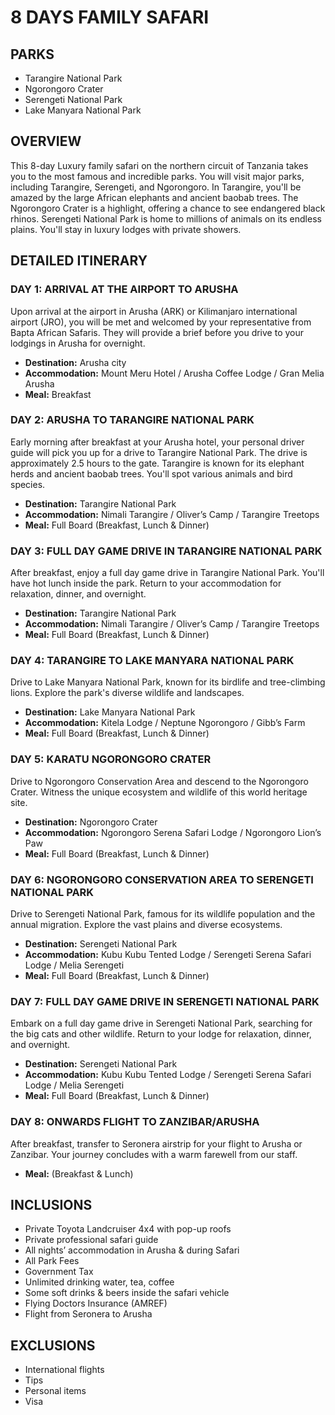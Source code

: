 # 8 DAYS FAMILY SAFARI

## PARKS

- Tarangire National Park
- Ngorongoro Crater
- Serengeti National Park
- Lake Manyara National Park

## OVERVIEW

This 8-day Luxury family safari on the northern circuit of Tanzania takes you to the most famous and incredible parks. You will visit major parks, including Tarangire, Serengeti, and Ngorongoro. In Tarangire, you'll be amazed by the large African elephants and ancient baobab trees. The Ngorongoro Crater is a highlight, offering a chance to see endangered black rhinos. Serengeti National Park is home to millions of animals on its endless plains. You'll stay in luxury lodges with private showers.

## DETAILED ITINERARY

### DAY 1: ARRIVAL AT THE AIRPORT TO ARUSHA

Upon arrival at the airport in Arusha (ARK) or Kilimanjaro international airport (JRO), you will be met and welcomed by your representative from Bapta African Safaris. They will provide a brief before you drive to your lodgings in Arusha for overnight.

- **Destination:** Arusha city
- **Accommodation:** Mount Meru Hotel / Arusha Coffee Lodge / Gran Melia Arusha
- **Meal:** Breakfast

### DAY 2: ARUSHA TO TARANGIRE NATIONAL PARK

Early morning after breakfast at your Arusha hotel, your personal driver guide will pick you up for a drive to Tarangire National Park. The drive is approximately 2.5 hours to the gate. Tarangire is known for its elephant herds and ancient baobab trees. You'll spot various animals and bird species.

- **Destination:** Tarangire National Park
- **Accommodation:** Nimali Tarangire / Oliver’s Camp / Tarangire Treetops
- **Meal:** Full Board (Breakfast, Lunch & Dinner)

### DAY 3: FULL DAY GAME DRIVE IN TARANGIRE NATIONAL PARK

After breakfast, enjoy a full day game drive in Tarangire National Park. You'll have hot lunch inside the park. Return to your accommodation for relaxation, dinner, and overnight.

- **Destination:** Tarangire National Park
- **Accommodation:** Nimali Tarangire / Oliver’s Camp / Tarangire Treetops
- **Meal:** Full Board (Breakfast, Lunch & Dinner)

### DAY 4: TARANGIRE TO LAKE MANYARA NATIONAL PARK

Drive to Lake Manyara National Park, known for its birdlife and tree-climbing lions. Explore the park's diverse wildlife and landscapes.

- **Destination:** Lake Manyara National Park
- **Accommodation:** Kitela Lodge / Neptune Ngorongoro / Gibb’s Farm
- **Meal:** Full Board (Breakfast, Lunch & Dinner)

### DAY 5: KARATU NGORONGORO CRATER

Drive to Ngorongoro Conservation Area and descend to the Ngorongoro Crater. Witness the unique ecosystem and wildlife of this world heritage site.

- **Destination:** Ngorongoro Crater
- **Accommodation:** Ngorongoro Serena Safari Lodge / Ngorongoro Lion’s Paw
- **Meal:** Full Board (Breakfast, Lunch & Dinner)

### DAY 6: NGORONGORO CONSERVATION AREA TO SERENGETI NATIONAL PARK

Drive to Serengeti National Park, famous for its wildlife population and the annual migration. Explore the vast plains and diverse ecosystems.

- **Destination:** Serengeti National Park
- **Accommodation:** Kubu Kubu Tented Lodge / Serengeti Serena Safari Lodge / Melia Serengeti
- **Meal:** Full Board (Breakfast, Lunch & Dinner)

### DAY 7: FULL DAY GAME DRIVE IN SERENGETI NATIONAL PARK

Embark on a full day game drive in Serengeti National Park, searching for the big cats and other wildlife. Return to your lodge for relaxation, dinner, and overnight.

- **Destination:** Serengeti National Park
- **Accommodation:** Kubu Kubu Tented Lodge / Serengeti Serena Safari Lodge / Melia Serengeti
- **Meal:** Full Board (Breakfast, Lunch & Dinner)

### DAY 8: ONWARDS FLIGHT TO ZANZIBAR/ARUSHA

After breakfast, transfer to Seronera airstrip for your flight to Arusha or Zanzibar. Your journey concludes with a warm farewell from our staff.

- **Meal:** (Breakfast & Lunch)

## INCLUSIONS

- Private Toyota Landcruiser 4x4 with pop-up roofs
- Private professional safari guide
- All nights’ accommodation in Arusha & during Safari
- All Park Fees
- Government Tax
- Unlimited drinking water, tea, coffee
- Some soft drinks & beers inside the safari vehicle
- Flying Doctors Insurance (AMREF)
- Flight from Seronera to Arusha

## EXCLUSIONS

- International flights
- Tips
- Personal items
- Visa
